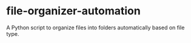 # file-organizer-automation
A Python script to organize files into folders automatically based on file type.
